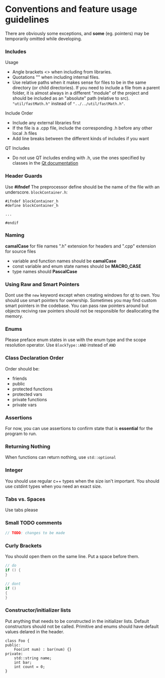 # Conventions and feature usage guidelines
There are obviously some exceptions, and **some** (eg. pointers) may be temporarily omitted while developing.

### Includes
Usage
- Angle brackets <> when including from libraries.
- Quotations "" when including internal files.
- Use relative paths when it makes sense for files to be in the same directory (or child directories). If you need to include a file from a parent folder, it is almost always in a different "module" of the project and should be included as an "absolute" path (relative to src). `"util/fastMath.h"` instead of `"../../util/fastMath.h"`.

Include Order
- Include any external libraries first
- If the file is a .cpp file, include the corresponding .h before any other local .h files
- Add line breaks between the different kinds of includes if you want

QT Includes
- Do not use QT includes ending with .h, use the ones specified by classes in the [Qt documentation](https://doc.qt.io/qt-6/classes.html)

### Header Guards

Use **#ifndef**
The preprocessor define should be the name of the file with an underscore.
`blockContainer.h`:
```
#ifndef blockContainer_h
#define blockContainer_h

...

#endif
```

### Naming
**camalCase** for file names
".h" extension for headers and ".cpp" extension for source files

- variable and function names should be **camalCase**
- const variable and enum state names should be **MACRO_CASE**
- type names should **PascalCase**

### Using Raw and Smart Pointers
Dont use the `new` keyword except when creating windows for qt to own.
You should use smart pointers for ownership. Sometimes you may find custom smart pointers in the codebase.
You can pass raw pointers around but objects reciving raw pointers should not be responsible for deallocating the memory.

### Enums
Please preface enum states in use with the enum type and the scope resolution operator.
Use `BlockType::AND` instead of `AND`

### Class Declaration Order
Order should be:
- friends
- public
- protected functions
- protected vars
- private functions
- private vars

### Assertions
For now, you can use assertions to confirm state that is **essential** for the program to run.

### Returning Nothing
When functions can return nothing, use `std::optional`

### Integer
You should use regular c++ types when the size isn't important. You should use cstdint types when you need an exact size.

### Tabs vs. Spaces
Use tabs please

### Small TODO comments
```cpp
// TODO: changes to be made
```

### Curly Brackets
You should open them on the same line. Put a space before them.
```cpp
// do
if () {
}
```
```cpp
// dont
if ()
{
}
```

### Constructor/initializer lists

Put anything that needs to be constructed in the initializer lists.
Default constructors should not be called.
Primitive and enums should have default values delared in the header.
```
class Foo {
public:
	Foo(int num) : bar(num) {}
private:
	std::string name;
	int bar;
	int count = 0;
}
```
